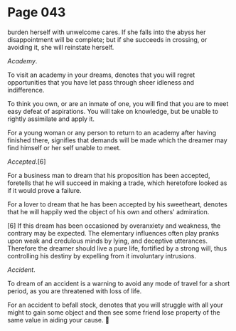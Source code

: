 # Page 043
burden herself with unwelcome cares. If she falls into the abyss
her disappointment will be complete; but if she succeeds in crossing,
or avoiding it, she will reinstate herself.


_Academy_.


To visit an academy in your dreams, denotes that you will regret opportunities
that you have let pass through sheer idleness and indifference.


To think you own, or are an inmate of one, you will find that you
are to meet easy defeat of aspirations. You will take on knowledge,
but be unable to rightly assimilate and apply it.


For a young woman or any person to return to an academy after having
finished there, signifies that demands will be made which the dreamer
may find himself or her self unable to meet.


_Accepted_.[6]


For a business man to dream that his proposition has been accepted,
foretells that he will succeed in making a trade, which heretofore
looked as if it would prove a failure.


For a lover to dream that he has been accepted by his sweetheart,
denotes that he will happily wed the object of his own
and others' admiration.


[6] If this dream has been occasioned by overanxiety and weakness,
the contrary may be expected. The elementary influences often play
pranks upon weak and credulous minds by lying, and deceptive utterances.
Therefore the dreamer should live a pure life, fortified by a strong will,
thus controlling his destiny by expelling from it involuntary intrusions.


_Accident_.


To dream of an accident is a warning to avoid any mode of travel
for a short period, as you are threatened with loss of life.


For an accident to befall stock, denotes that you will struggle
with all your might to gain some object and then see some friend
lose property of the same value in aiding your cause.
